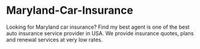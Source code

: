 Maryland-Car-Insurance
======================

Looking for Maryland car insurance? Find my best agent is one of the best auto insurance service provider in USA. We provide insurance quotes, plans and renewal services at very low rates.